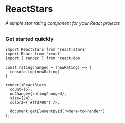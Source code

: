 # ReactStars
###### A simple star rating component for your React projects

### Get started quickly
```
import ReactStars from 'react-stars'
import React from 'react'
import { render } from 'react-dom'

const ratingChanged = (newRating) => {
  console.log(newRating)
}

render(<ReactStars
  count={5},
  onChange={ratingChanged},
  size={24},
  color2={'#ffd700'} />,

  document.getElementById('where-to-render')
);
```

